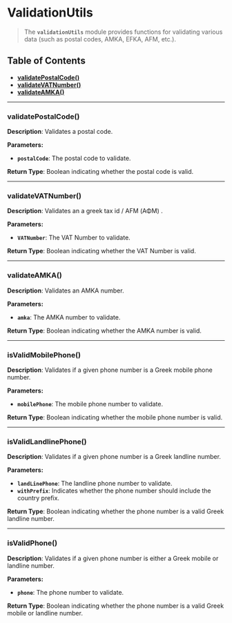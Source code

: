 # ValidationUtils

> The **`validationUtils`** module provides functions for validating various data (such as postal codes, AMKA, EFKA, AFM, etc.).

## Table of Contents

- [**validatePostalCode()**](#validatePostalCode)
- [**validateVATNumber()**](#validateVATNumber)
- [**validateAMKA()**](#validateAMKA)

---

### validatePostalCode()<a id='validatePostalCode'></a>

**Description**: Validates a postal code.

**Parameters:**

- **`postalCode`**: The postal code to validate.

**Return Type**: Boolean indicating whether the postal code is valid.

---

### validateVATNumber()<a id='validateVATNumber'></a>

**Description**: Validates an a greek tax id / AFM (ΑΦΜ) .

**Parameters:**

- **`VATNumber`**: The VAT Number to validate.

**Return Type**: Boolean indicating whether the VAT Number is valid.

---

### validateAMKA()<a id='validateAMKA'></a>

**Description**: Validates an AMKA number.

**Parameters:**

- **`amka`**: The AMKA number to validate.

**Return Type**: Boolean indicating whether the AMKA number is valid.

---

### isValidMobilePhone()<a id='isValidMobilePhone'></a>

**Description**: Validates if a given phone number is a Greek mobile phone number.

**Parameters:**

- **`mobilePhone`**: The mobile phone number to validate.

**Return Type**: Boolean indicating whether the mobile phone number is valid.

---

### isValidLandlinePhone()<a id='isValidLandlinePhone'></a>

**Description**: Validates if a given phone number is a Greek landline number.

**Parameters:**

- **`landLinePhone`**: The landline phone number to validate.
- **`withPrefix`**: Indicates whether the phone number should include the country prefix.

**Return Type**: Boolean indicating whether the phone number is a valid Greek landline number.

---

### isValidPhone()<a id='isValidPhone'></a>

**Description**: Validates if a given phone number is either a Greek mobile or landline number.

**Parameters:**

- **`phone`**: The phone number to validate.

**Return Type**: Boolean indicating whether the phone number is a valid Greek mobile or landline number.
